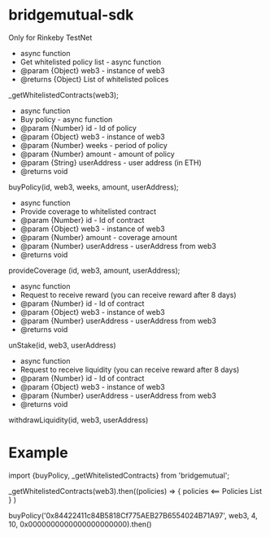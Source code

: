 # bridgemutual-sdk

Only for Rinkeby TestNet

 * async function
 * Get whitelisted policy list - async function
 * @param {Object} web3 - instance of web3
 * @returns {Object} List of whitelisted polices
 
 _getWhitelistedContracts(web3);

 * async function
 * Buy policy - async function
 * @param {Number} id - Id of policy
 * @param {Object} web3 - instance of web3
 * @param {Number} weeks - period of policy
 * @param {Number} amount - amount of policy
 * @param {String} userAddress - user address (in ETH)
 * @returns void

 buyPolicy(id, web3, weeks, amount, userAddress);
 
 * async function
 * Provide coverage to whitelisted contract
 * @param {Number} id - Id of contract
 * @param {Object} web3 - instance of web3
 * @param {Number} amount - coverage amount
 * @param {Number} userAddress - userAddress from web3
 * @returns void

 provideCoverage (id, web3, amount, userAddress);
 
 * async function
 * Request to receive reward (you can receive reward after 8 days)
 * @param {Number} id - Id of contract
 * @param {Object} web3 - instance of web3
 * @param {Number} userAddress - userAddress from web3
 * @returns void
  
 unStake(id, web3, userAddress)
 
 * async function
 * Request to receive liquidity (you can receive reward after 8 days)
 * @param {Number} id - Id of contract
 * @param {Object} web3 - instance of web3
 * @param {Number} userAddress - userAddress from web3
 * @returns void
 
 withdrawLiquidity(id, web3, userAddress)
 
 # Example
 import {buyPolicy, _getWhitelistedContracts} from 'bridgemutual';
 
 _getWhitelistedContracts(web3).then((policies) => 
    {
        policies <== Policies List
    }
 )
 
 buyPolicy('0x84422411c84B5818Cf775AEB27B6554024B71A97', web3, 4, 10, 0x0000000000000000000000).then()
